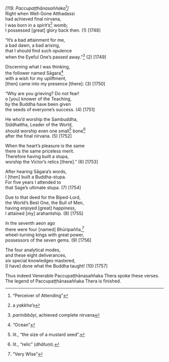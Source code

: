 *\[119. Paccupaṭṭhānasaññaka*[^1]*\]*  
Right when Well-Gone Atthadassi  
had achieved final nirvana,  
I was born in a spirit’s[^2] womb;  
I possessed \[great\] glory back then. (1) \[1748\]

“It’s a bad attainment for me,  
a bad dawn, a bad arising,  
that I should find such opulence  
when the Eyeful One’s passed away.”[^3] (2) \[1749\]

Discerning what I was thinking,  
the follower named Sāgara[^4]  
with a wish for my upliftment,  
\[then\] came into my presence \[there\]: (3) \[1750\]

“Why are you grieving? Do not fear!  
o \[you\] knower of the Teaching,  
by the Buddha have been given  
the seeds of everyone’s success. (4) \[1751\]

He who’d worship the Sambuddha,  
Siddhattha, Leader of the World,  
should worship even one small[^5] bone[^6]  
after the final nirvana. (5) \[1752\]

When the heart’s pleasure is the same  
there is the same priceless merit.  
Therefore having built a stupa,  
worship the Victor’s relics \[there\].” (6) \[1753\]

After hearing Sāgara’s words,  
I \[then\] built a Buddha-stupa.  
For five years I attended to  
that Sage’s ultimate stupa. (7) \[1754\]

Due to that deed for the Biped-Lord,  
the World’s Best One, the Bull of Men,  
having enjoyed \[great\] happiness,  
I attained \[my\] arahantship. (8) \[1755\]

In the seventh aeon ago  
there were four \[named\] Bhūripañña,[^7]  
wheel-turning kings with great power,  
possessors of the seven gems. (9) \[1756\]

The four analytical modes,  
and these eight deliverances,  
six special knowledges mastered,  
\[I have\] done what the Buddha taught! (10) \[1757\]

Thus indeed Venerable Paccupaṭṭhānasaññaka Thera spoke these verses.  
The legend of Paccupaṭṭhānasaññaka Thera is finished.

[^1]: “Perceiver of Attending”

[^2]: a *yakkha’s*

[^3]: *parinibbāyi*, achieved complete nirvana

[^4]: “Ocean”

[^5]: lit., “the size of a mustard seed”.

[^6]: lit., “relic” (*dhātuṃ*).

[^7]: “Very WIse”
